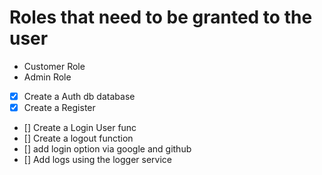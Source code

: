 # Roles that need to be granted to the user

- Customer Role
- Admin Role

- [x] Create a Auth db database
- [x] Create a Register
- [] Create a Login User func
- [] Create a logout function
- [] add login option via google and github
- [] Add logs using the logger service